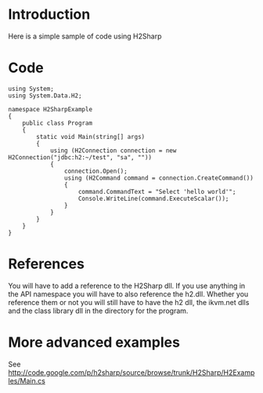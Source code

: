# Introduction #

Here is a simple sample of code using H2Sharp

# Code #

```
using System;
using System.Data.H2;

namespace H2SharpExample
{
    public class Program
    {
        static void Main(string[] args)
        {
            using (H2Connection connection = new H2Connection("jdbc:h2:~/test", "sa", ""))
            {
                connection.Open();
                using (H2Command command = connection.CreateCommand())
                {
                    command.CommandText = "Select 'hello world'";
                    Console.WriteLine(command.ExecuteScalar());
                }
            }
        }
    }
}
```

# References #

You will have to add a reference to the H2Sharp dll. If you use anything in the API namespace you will have to also reference the h2.dll. Whether you reference them or not you will still have to have the h2 dll, the ikvm.net dlls and the class library dll in the directory for the program.

# More advanced examples #

See http://code.google.com/p/h2sharp/source/browse/trunk/H2Sharp/H2Examples/Main.cs